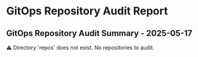 # GitOps Repository Audit Report

## GitOps Repository Audit Summary - 2025-05-17
⚠️ Directory 'repos' does not exist. No repositories to audit.
